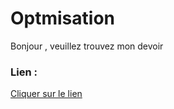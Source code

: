 
 # Optmisation  
 Bonjour , veuillez trouvez mon devoir
### Lien :
[Cliquer sur le lien](https://anilcharif.github.io/Optimisation/)